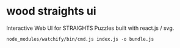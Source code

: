 # wood straights ui
Interactive Web UI for STRAIGHTS Puzzles built with react.js / svg.


    node_modules/watchify/bin/cmd.js index.js -o bundle.js
